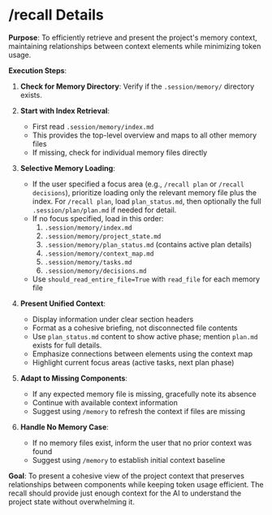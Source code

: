 # /recall Details

**Purpose**: To efficiently retrieve and present the project's memory context, maintaining relationships between context elements while minimizing token usage.

**Execution Steps**:

1.  **Check for Memory Directory**: Verify if the `.session/memory/` directory exists.

2.  **Start with Index Retrieval**: 
    * First read `.session/memory/index.md` 
    * This provides the top-level overview and maps to all other memory files
    * If missing, check for individual memory files directly

3.  **Selective Memory Loading**:
    * If the user specified a focus area (e.g., `/recall plan` or `/recall decisions`), prioritize loading only the relevant memory file plus the index. For `/recall plan`, load `plan_status.md`, then optionally the full `.session/plan/plan.md` if needed for detail.
    * If no focus specified, load in this order:
        1. `.session/memory/index.md`
        2. `.session/memory/project_state.md`
        3. `.session/memory/plan_status.md` (contains active plan details)
        4. `.session/memory/context_map.md`
        5. `.session/memory/tasks.md`
        6. `.session/memory/decisions.md`
    * Use `should_read_entire_file=True` with `read_file` for each memory file

4.  **Present Unified Context**: 
    * Display information under clear section headers
    * Format as a cohesive briefing, not disconnected file contents
    * Use `plan_status.md` content to show active phase; mention `plan.md` exists for full details.
    * Emphasize connections between elements using the context map
    * Highlight current focus areas (active tasks, next plan phase)

5.  **Adapt to Missing Components**:
    * If any expected memory file is missing, gracefully note its absence
    * Continue with available context information
    * Suggest using `/memory` to refresh the context if files are missing

6.  **Handle No Memory Case**:
    * If no memory files exist, inform the user that no prior context was found
    * Suggest using `/memory` to establish initial context baseline

**Goal**: To present a cohesive view of the project context that preserves relationships between components while keeping token usage efficient. The recall should provide just enough context for the AI to understand the project state without overwhelming it. 
